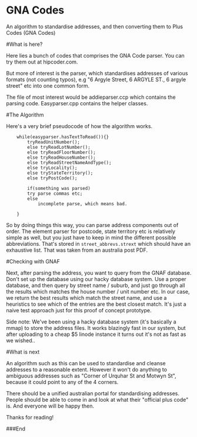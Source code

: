 # GNA Codes

An algorithm to standardise addresses, and then converting them to Plus Codes (GNA Codes)

#What is here?

Here lies a bunch of codes that comprises the GNA Code parser. You can try them out at hipcoder.com.

But more of interest is the parser, which standardises addresses of various formats (not counting typos), e.g "6 Argyle Street, 6 ARGYLE ST., 6 argyle street" etc into one common form.

The file of most interest would be addieparser.ccp which contains the parsing code. Easyparser.cpp contains the helper classes.

#The Algorithm

Here's a very brief pseudocode of how the algorithm works.
```pseudocode
	while(easyparser.hasTextToRead()){}
		tryReadUnitNumber();
		else tryReadLotNumber();
		else tryReadFloorNumber();
		else tryReadHouseNumber();
		else tryReadStreetNameAndType();
		else tryLocality();
		else tryStateTerritory();
		else tryPostCode();

		if(something was parsed)
   		try parse commas etc;
		else
			incomplete parse, which means bad.

	}
```
So by doing things this way, you can parse address components out of order. The element parser for postcode, state territory etc is relatively simple as well, but you just have to keep in mind the different possible abbreviations. That's stored in `street_abbrevs.strext` which should have an exhaustive list. That was taken from an australia post PDF.

#Checking with GNAF

Next, after parsing the address, you want to query from the GNAF database. Don't set up the database using our hacky database system. Use a proper database, and then query by street name / suburb, and just go through all the results which matches the house number / unit number etc. In our case, we return the best results which match the street name, and use a heuristics to see which of the entries are the best closest match. It's just a naive test approach just for this proof of concept prototype.

Side note: We've been using a hacky database system (it's basically a mmap) to store the address files. It works blazingly fast in our system, but after uploading to a cheap $5 linode instance it turns out it's not as fast as we wished..

#What is next

An algorithm such as this can be used to standardise and cleanse addresses to a reasonable extent. However it won't do anything to ambiguous addresses such as "Corner of Urquhar St and Motwyn St", because it could point to any of the 4 corners.

There should be a unified australian portal for standardising addresses. People should be able to come in and look at what their "official plus code" is. And everyone will be happy then.

Thanks for reading!

###End
